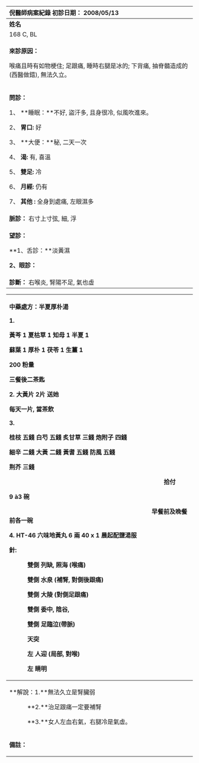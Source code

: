 ﻿|**倪醫師病案紀錄**     初診日期： 2008/05/13|
| :- |
|**姓名**|**性別：**|**年齡及體型**|**來診日期：**|
|168 C, BL|女|1953年出生|2008/05/13|
|<p>**來診原因：**</p><p>喉痛且時有如物梗住; 足跟痛, 睡時右腿是冰的; 下背痛, 抽脊髓造成的(西醫做錯), 無法久立。</p>|
|<p>**問診：**</p><p>1、 **睡眠：**不好, 盜汗多, 且身很冷, 似風吹進來。</p><p>2、 **胃口:** 好</p><p>3、 **大便：**秘, 二天一次</p><p>4、 **渴:** 有, 喜溫</p><p>5、 **雙足:** 冷</p><p>6、 **月經:** 仍有</p><p>7、 **其他 :** 全身到處痛, 左眼濕多</p>|
|**脈診：** 右寸上寸弦, 細, 浮|
|<p>**望診：**</p><p>**1、舌診：**淡黃濕</p><p>**2、眼診：**</p>|
|**診斷：** 右喉炎, 腎陽不足, 氣也虛|



|<p>**中藥處方：半夏厚朴湯**</p><p>1\. </p><p>黃芩 1        夏枯草 1      知母 1         半夏 1    </p><p>蘇葉 1        厚朴 1        茯苓 1         生薑 1   </p><p>200 粉量</p><p>三餐後二茶匙</p><p>2\. 大黃片  2片 送她</p><p>每天一片, 當茶飲</p><p>3\. </p><p>桂枝 五錢     白芍 五錢      炙甘草 三錢        炮附子 四錢</p><p>細辛 二錢     大黃 二錢      黃耆 五錢          防風   五錢</p><p>荆芥 三錢</p><p>`                                                   `拾付</p><p>9 à3 碗  </p><p>`                                               `早餐前及晚餐前各一碗</p><p>4\. HT-46 六味地黃丸  6 兩    40 x 1 晨起配鹽湯服</p><p>**針:**</p><p>`      `雙側  列缺, 照海 (喉痛)</p><p>`      `雙側  水泉 (補腎, 對側後跟痛)</p><p>`      `雙側  大陵 (對側足跟痛)</p><p>`      `雙側  委中, 陰谷, </p><p>`      `雙側  足臨泣(帶脈)</p><p>`      `天突</p><p>`      `左    人迎 (局部, 對喉)</p><p>`      `左    睛明</p><p>      </p>|
| :- |
|<p>**解說：1.**無法久立是腎臟弱</p><p>`      `**2.**治足跟痛一定要補腎</p><p>`      `**3.**女人左血右氣，右腿冷是氣虛。</p>|
|<p>**備註：**</p><p></p>|

